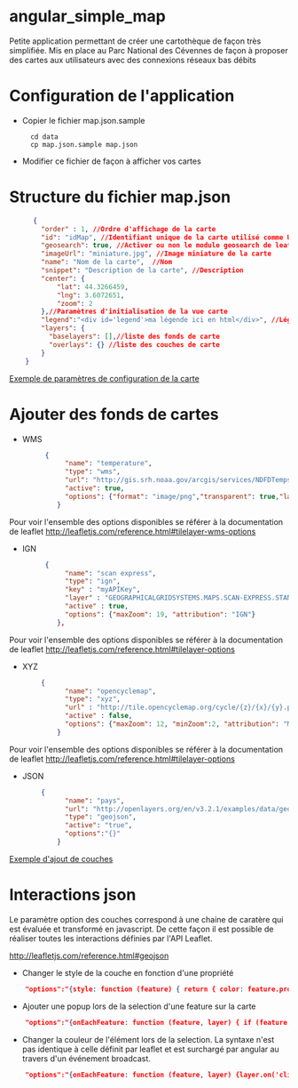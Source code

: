 # angular_simple_map
Petite application permettant de créer une cartothèque de façon très simplifiée. Mis en place au Parc National des Cévennes de façon à proposer des cartes aux utilisateurs avec des connexions réseaux bas débits


Configuration de l'application
==============================

* Copier le fichier map.json.sample 


        cd data
        cp map.json.sample map.json
        
* Modifier ce fichier de façon à afficher vos cartes

Structure du fichier map.json
==============================

```json
      {
        "order" : 1, //Ordre d'affichage de la carte
        "id": "idMap", //Identifiant unique de la carte utilisé comme URL
        "geosearch": true, //Activer ou non le module geosearch de leaflet
        "imageUrl": "miniature.jpg", //Image miniature de la carte
        "name": "Nom de la carte",  //Nom
        "snippet": "Description de la carte", //Description
        "center": { 
            "lat": 44.3266459,
            "lng": 3.6072651,
            "zoom": 2
        },//Paramètres d'initialisation de la vue carte
        "legend":"<div id='legend'>ma légende ici en html</div>", //Légende
        "layers": { 
          "baselayers": [],//liste des fonds de carte
          "overlays": {} //liste des couches de carte
        }
    }
```

[Exemple de paramètres de configuration de la carte](https://github.com/PnCevennes/angular_simple_map/blob/master/data/maps.json.sample#L3;L14)

Ajouter des fonds de cartes
===========================

* WMS
```json
         {
              "name": "temperature",
              "type": "wms",
              "url": "http://gis.srh.noaa.gov/arcgis/services/NDFDTemps/MapServer/WMSServer?",
              "active": true,
              "options": {"format": "image/png","transparent": true,"layers": 16 }
            }
```

Pour voir l'ensemble des options disponibles se référer à la documentation de leaflet
http://leafletjs.com/reference.html#tilelayer-wms-options

* IGN
```json
         {
              "name": "scan express",
              "type": "ign",
              "key" : "myAPIKey",
              "layer" : "GEOGRAPHICALGRIDSYSTEMS.MAPS.SCAN-EXPRESS.STANDARD", 
              "active" : true,
              "options": {"maxZoom": 19, "attribution": "IGN"}
            },
 ```
Pour voir l'ensemble des options disponibles se référer à la documentation de leaflet http://leafletjs.com/reference.html#tilelayer-options 

* XYZ
```json
        {
              "name": "opencyclemap",
              "type": "xyz",
              "url" : "http://tile.opencyclemap.org/cycle/{z}/{x}/{y}.png", 
              "active" : false,
              "options": {"maxZoom": 12, "minZoom":2, "attribution": "Map data © <a href='http://opencyclemap.org'>opencyclemap</a> contributors"}
            }
```
Pour voir l'ensemble des options disponibles se référer à la documentation de leaflet http://leafletjs.com/reference.html#tilelayer-options
  
* JSON
```json
        {
              "name": "pays",
              "url": "http://openlayers.org/en/v3.2.1/examples/data/geojson/countries.geojson",
              "type": "geojson",
              "active": "true",
              "options":"{}"
            }
```

[Exemple d'ajout de couches](https://github.com/PnCevennes/angular_simple_map/blob/master/data/maps.json.sample#L16;L30)


Interactions json
=================
Le paramètre option des couches correspond à une chaine de caratère qui est évaluée et transformé en javascript. De cette façon il est possible de réaliser toutes les interactions définies par l'API Leaflet.

http://leafletjs.com/reference.html#geojson

* Changer le style de la couche en fonction d'une propriété

```json
    "options":"{style: function (feature) { return { color: feature.properties.macouleur, opacity: 1, fillOpacity: 0.2}; }}"
```

* Ajouter une popup lors de la selection d'une feature sur la carte

```json
    "options":"{onEachFeature: function (feature, layer) { if (feature.properties && feature.properties.name, {noHide:false}) { layer.bindPopup(feature.properties.name); } } }"
```


* Changer la couleur de l'élément lors de la selection. La syntaxe n'est pas identique à celle définit par leaflet et est surchargé par angular au travers d'un événement broadcast.


```json
    "options":"{onEachFeature: function (feature, layer) {layer.on('click', function(e){$rootScope.$apply($rootScope.$broadcast(\"feature:click\", layer));});} }"
```
